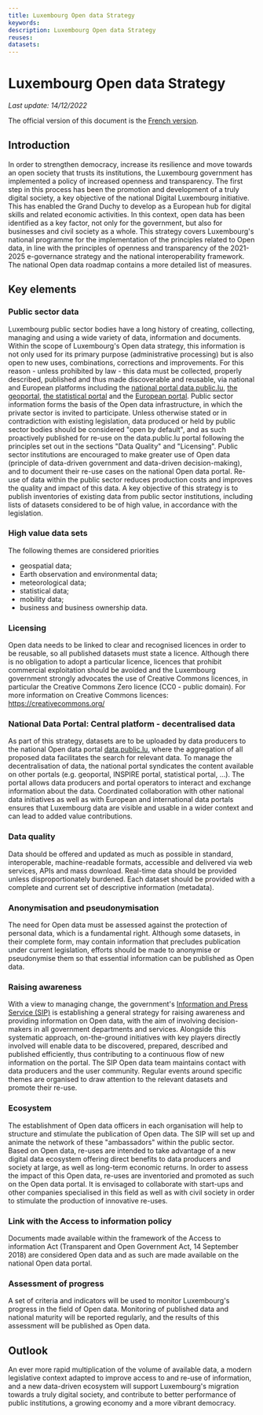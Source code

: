 ```yaml
---
title: Luxembourg Open data Strategy
keywords:
description: Luxembourg Open data Strategy
reuses:
datasets:
---
```


Luxembourg Open data Strategy
===============================
*Last update: 14/12/2022*

The official version of this document is the [French version](/fr/pages/strategy/).

## Introduction
In order to strengthen democracy, increase its resilience and move towards an open society that trusts its institutions, the Luxembourg government has implemented a policy of increased openness and transparency. The first step in this process has been the promotion and development of a truly digital society, a key objective of the national Digital Luxembourg initiative. This has enabled the Grand Duchy to develop as a European hub for digital skills and related economic activities. In this context, open data has been identified as a key factor, not only for the government, but also for businesses and civil society as a whole. 
This strategy covers Luxembourg's national programme for the implementation of the principles related to Open data, in line with the principles of openness and transparency of the 2021-2025 e-governance strategy and the national interoperability framework. The national Open data roadmap contains a more detailed list of measures.

## Key elements
### Public sector data
Luxembourg public sector bodies have a long history of creating, collecting, managing and using a wide variety of data, information and documents. Within the scope of Luxembourg's Open data strategy, this information is not only used for its primary purpose (administrative processing) but is also open to new uses, combinations, corrections and improvements. For this reason - unless prohibited by law - this data must be collected, properly described, published and thus made discoverable and reusable, via national and European platforms including the [national portal data.public.lu](https://data.public.lu), [the geoportal](https://geoportail.lu), [the statistical portal](https://statistiques.public.lu) and the [European portal](http://data.europa.eu).
Public sector information forms the basis of the Open data infrastructure, in which the private sector is invited to participate. Unless otherwise stated or in contradiction with existing legislation, data produced or held by public sector bodies should be considered "open by default", and as such proactively published for re-use on the data.public.lu portal following the principles set out in the sections "Data Quality" and "Licensing".
Public sector institutions are encouraged to make greater use of Open data (principle of data-driven government and data-driven decision-making), and to document their re-use cases on the national Open data portal. Re-use of data within the public sector reduces production costs and improves the quality and impact of this data.
A key objective of this strategy is to publish inventories of existing data from public sector institutions, including lists of datasets considered to be of high value, in accordance with the legislation.

### High value data sets
The following themes are considered priorities

- geospatial data;
- Earth observation and environmental data;
- meteorological data;
- statistical data;
- mobility data;
- business and business ownership data.

### Licensing
Open data needs to be linked to clear and recognised licences in order to be reusable, so all published datasets must state a licence. Although there is no obligation to adopt a particular licence, licences that prohibit commercial exploitation should be avoided and the Luxembourg government strongly advocates the use of Creative Commons licences, in particular the Creative Commons Zero licence (CC0 - public domain). 
For more information on Creative Commons licences: https://creativecommons.org/


### National Data Portal: Central platform - decentralised data
As part of this strategy, datasets are to be uploaded by data producers to the national Open data portal [data.public.lu](https://data.public.lu), where the aggregation of all proposed data facilitates the search for relevant data. To manage the decentralisation of data, the national portal syndicates the content available on other portals (e.g. geoportal, INSPIRE portal, statistical portal, ...).
The portal allows data producers and portal operators to interact and exchange information about the data. Coordinated collaboration with other national data initiatives as well as with European and international data portals ensures that Luxembourg data are visible and usable in a wider context and can lead to added value contributions.

### Data quality
Data should be offered and updated as much as possible in standard, interoperable, machine-readable formats, accessible and delivered via web services, APIs and mass download. Real-time data should be provided unless disproportionately burdened. 
Each dataset should be provided with a complete and current set of descriptive information (metadata).

### Anonymisation and pseudonymisation
The need for Open data must be assessed against the protection of personal data, which is a fundamental right. Although some datasets, in their complete form, may contain information that precludes publication under current legislation, efforts should be made to anonymise or pseudonymise them so that essential information can be published as Open data. 

### Raising awareness
With a view to managing change, the government's [Information and Press Service (SIP)](https://sip.gouvernement.lu) is establishing a general strategy for raising awareness and providing information on Open data, with the aim of involving decision-makers in all government departments and services. Alongside this systematic approach, on-the-ground initiatives with key players directly involved will enable data to be discovered, prepared, described and published efficiently, thus contributing to a continuous flow of new information on the portal.
The SIP Open data team maintains contact with data producers and the user community.
Regular events around specific themes are organised to draw attention to the relevant datasets and promote their re-use.

### Ecosystem
The establishment of Open data officers in each organisation will help to structure and stimulate the publication of Open data. The SIP will set up and animate the network of these "ambassadors" within the public sector. Based on Open data, re-uses are intended to take advantage of a new digital data ecosystem offering direct benefits to data producers and society at large, as well as long-term economic returns. In order to assess the impact of this Open data, re-uses are inventoried and promoted as such on the Open data portal. It is envisaged to collaborate with start-ups and other companies specialised in this field as well as with civil society in order to stimulate the production of innovative re-uses.

### Link with the Access to information policy
Documents made available within the framework of the Access to information Act (Transparent and Open Government Act, 14 September 2018) are considered Open data and as such are made available on the national Open data portal.
### Assessment of progress
A set of criteria and indicators will be used to monitor Luxembourg's progress in the field of Open data. Monitoring of published data and national maturity will be reported regularly, and the results of this assessment will be published as Open data.

## Outlook
An ever more rapid multiplication of the volume of available data, a modern legislative context adapted to improve access to and re-use of information, and a new data-driven ecosystem will support Luxembourg's migration towards a truly digital society, and contribute to better performance of public institutions, a growing economy and a more vibrant democracy. 



